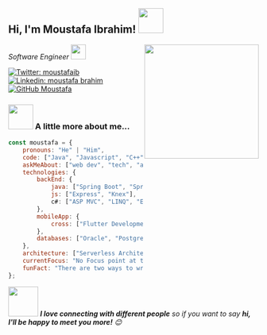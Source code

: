 <h2> Hi, I'm Moustafa Ibrahim! <img src="https://media.giphy.com/media/mGcNjsfWAjY5AEZNw6/giphy.gif" width="50"></h2>
<img align='right' src="https://media.giphy.com/media/M9gbBd9nbDrOTu1Mqx/giphy.gif" width="230">
<p><em>Software Engineer <img src="https://media.giphy.com/media/WUlplcMpOCEmTGBtBW/giphy.gif" width="30"> 
</em></p>

[![Twitter: moustafaib](https://img.shields.io/twitter/follow/moustafaib?style=social)](https://twitter.com/moustafaib)
[![Linkedin: moustafa brahim](https://img.shields.io/badge/-moustafaibrahim-blue?style=flat-square&logo=Linkedin&logoColor=white&link=https://www.linkedin.com/in/moustafaibrahem/)](https://www.linkedin.com/in/moustafaibrahem/)
[![GitHub Moustafa](https://img.shields.io/github/followers/moustafaibrahem?label=follow&style=social)](https://github.com/moustafaibrahem)

### <img src="https://media.giphy.com/media/VgCDAzcKvsR6OM0uWg/giphy.gif" width="50"> A little more about me...  

```javascript
const moustafa = {
    pronouns: "He" | "Him",
    code: ["Java", "Javascript", "C++",  "C#", "Dart"],
    askMeAbout: ["web dev", "tech", "app dev"],
    technologies: {
        backEnd: {
            java: ["Spring Boot", "Spring Data", "Spring Security", "Spring cloud", "consul", "Javafx"],
            js: ["Express", "Knex"],
            c#: ["ASP MVC", "LINQ", "Entity Framework"]
        },
        mobileApp: {
            cross: ["Flutter Development"]
        },
        databases: ["Oracle", "PostgreSQL", "MySql"]
    },
    architecture: ["Serverless Architecture", "Progressive web applications"],
    currentFocus: "No Focus point at this time",
    funFact: "There are two ways to write error-free programs; only the third one works"
};
```

<img src="https://media.giphy.com/media/LnQjpWaON8nhr21vNW/giphy.gif" width="60"> <em><b>I love connecting with different people</b> so if you want to say <b>hi, I'll be happy to meet you more!</b> 😊</em>
